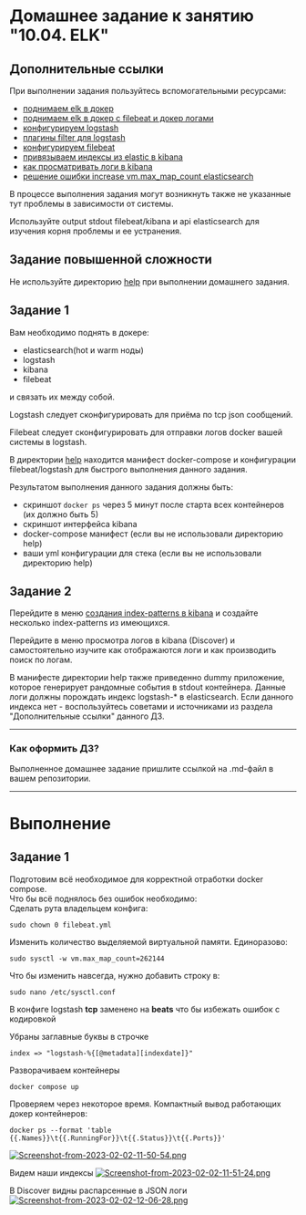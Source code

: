 # Домашнее задание к занятию "10.04. ELK"

## Дополнительные ссылки

При выполнении задания пользуйтесь вспомогательными ресурсами:

- [поднимаем elk в докер](https://www.elastic.co/guide/en/elastic-stack-get-started/current/get-started-docker.html)
- [поднимаем elk в докер с filebeat и докер логами](https://www.sarulabs.com/post/5/2019-08-12/sending-docker-logs-to-elasticsearch-and-kibana-with-filebeat.html)
- [конфигурируем logstash](https://www.elastic.co/guide/en/logstash/current/configuration.html)
- [плагины filter для logstash](https://www.elastic.co/guide/en/logstash/current/filter-plugins.html)
- [конфигурируем filebeat](https://www.elastic.co/guide/en/beats/libbeat/5.3/config-file-format.html)
- [привязываем индексы из elastic в kibana](https://www.elastic.co/guide/en/kibana/current/index-patterns.html)
- [как просматривать логи в kibana](https://www.elastic.co/guide/en/kibana/current/discover.html)
- [решение ошибки increase vm.max_map_count elasticsearch](https://stackoverflow.com/questions/42889241/how-to-increase-vm-max-map-count)

В процессе выполнения задания могут возникнуть также не указанные тут проблемы в зависимости от системы.

Используйте output stdout filebeat/kibana и api elasticsearch для изучения корня проблемы и ее устранения.

## Задание повышенной сложности

Не используйте директорию [help](./help) при выполнении домашнего задания.

## Задание 1

Вам необходимо поднять в докере:
- elasticsearch(hot и warm ноды)
- logstash
- kibana
- filebeat

и связать их между собой.

Logstash следует сконфигурировать для приёма по tcp json сообщений.

Filebeat следует сконфигурировать для отправки логов docker вашей системы в logstash.

В директории [help](./help) находится манифест docker-compose и конфигурации filebeat/logstash для быстрого 
выполнения данного задания.

Результатом выполнения данного задания должны быть:
- скриншот `docker ps` через 5 минут после старта всех контейнеров (их должно быть 5)
- скриншот интерфейса kibana
- docker-compose манифест (если вы не использовали директорию help)
- ваши yml конфигурации для стека (если вы не использовали директорию help)

## Задание 2

Перейдите в меню [создания index-patterns  в kibana](http://localhost:5601/app/management/kibana/indexPatterns/create)
и создайте несколько index-patterns из имеющихся.

Перейдите в меню просмотра логов в kibana (Discover) и самостоятельно изучите как отображаются логи и как производить 
поиск по логам.

В манифесте директории help также приведенно dummy приложение, которое генерирует рандомные события в stdout контейнера.
Данные логи должны порождать индекс logstash-* в elasticsearch. Если данного индекса нет - воспользуйтесь советами 
и источниками из раздела "Дополнительные ссылки" данного ДЗ.
 
---

### Как оформить ДЗ?

Выполненное домашнее задание пришлите ссылкой на .md-файл в вашем репозитории.

---

 # Выполнение
 
 ## Задание 1
 
Подготовим всё необходимое для корректной отработки docker compose.   
Что бы всё поднялось без ошибок необходимо:  
Сделать рута владельцем конфига:
```
sudo chown 0 filebeat.yml
```
Изменить количество выделяемой виртуальной памяти. Единоразово:  
```
sudo sysctl -w vm.max_map_count=262144
```
Что бы изменить навсегда, нужно добавить строку в:
```
sudo nano /etc/sysctl.conf
```
В конфиге logstash **tcp** заменено на **beats**  что бы избежать ошибок с кодировкой

Убраны заглавные буквы в строчке
```
index => "logstash-%{[@metadata][indexdate]}"
```
Разворачиваем контейнеры  
```
docker compose up
```
Проверяем через некоторое время. Компактный вывод работающих докер контейнеров:  
```
docker ps --format 'table {{.Names}}\t{{.RunningFor}}\t{{.Status}}\t{{.Ports}}'
```
[![Screenshot-from-2023-02-02-11-50-54.png](https://i.postimg.cc/G2qSCPF6/Screenshot-from-2023-02-02-11-50-54.png)](https://postimg.cc/yg3ThZrT)

Видем наши индексы
[![Screenshot-from-2023-02-02-11-51-24.png](https://i.postimg.cc/4djZGTbD/Screenshot-from-2023-02-02-11-51-24.png)](https://postimg.cc/BL5R5kzp)

В Discover видны распарсенные в JSON логи
[![Screenshot-from-2023-02-02-12-06-28.png](https://i.postimg.cc/ZKKvn8rV/Screenshot-from-2023-02-02-12-06-28.png)](https://postimg.cc/23MSXB9Z)
